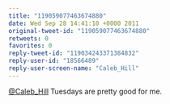 ```yaml
---
title: "119059077463674880"
date: Wed Sep 28 14:41:10 +0000 2011
original-tweet-id: "119059077463674880"
retweets: 0
favorites: 0
reply-tweet-id: "119034243371384832"
reply-user-id: "18566489"
reply-user-screen-name: "Caleb_Hill"
---
```

<a href="https://twitter.com/Caleb_Hill">@Caleb_Hill</a> Tuesdays are pretty good for me.
